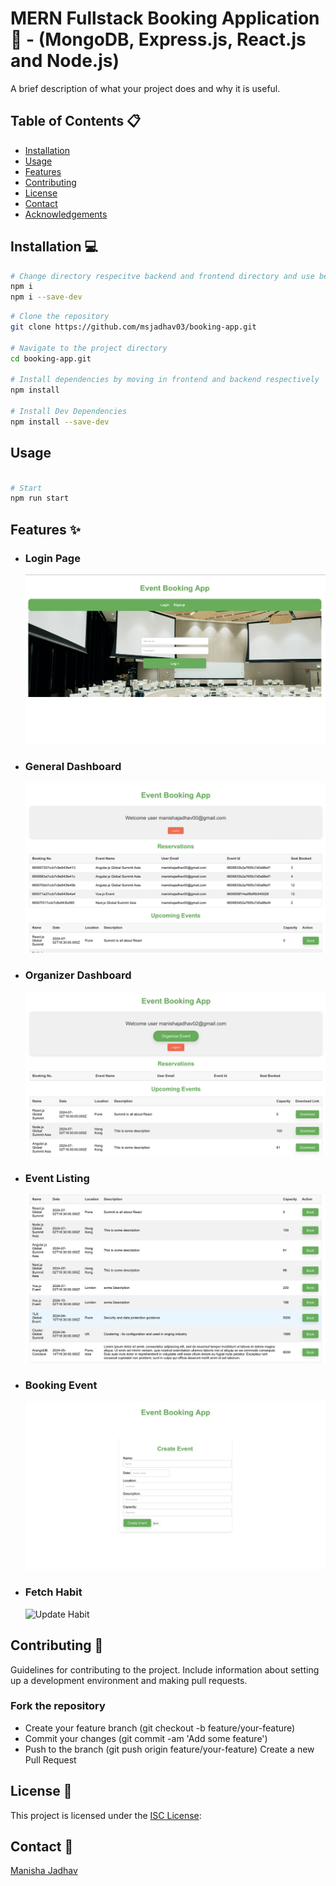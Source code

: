 # MERN Fullstack Booking Application 🦕 - (MongoDB, Express.js, React.js and Node.js)

A brief description of what your project does and why it is useful.

## Table of Contents 📋

- [Installation](#installation)
- [Usage](#usage)
- [Features](#features)
- [Contributing](#contributing)
- [License](#license)
- [Contact](#contact)
- [Acknowledgements](#acknowledgements)

## Installation 💻

```sh
# Change directory respecitve backend and frontend directory and use below commands
npm i
npm i --save-dev

```

```sh
# Clone the repository
git clone https://github.com/msjadhav03/booking-app.git

# Navigate to the project directory
cd booking-app.git

# Install dependencies by moving in frontend and backend respectively
npm install

# Install Dev Dependencies
npm install --save-dev

```

## Usage

```sh

# Start
npm run start

```

## Features ✨

- ### Login Page

  ![Main Image](./asset/main.png)

- ### General Dashboard

  ![General Dashboard](./asset/general_user.png)

- ### Organizer Dashboard

  ![Organizer Dashboard](./asset/organizer.png)

- ### Event Listing

  ![Event Listing](./asset/events.png)

- ### Booking Event

  ![Booking Event](./asset/book_event.png)

- ### Fetch Habit
  ![Update Habit](./asset/fetch_h.png)

## Contributing 🤝

Guidelines for contributing to the project. Include information about setting up a development environment and making pull requests.

### Fork the repository

- Create your feature branch (git checkout -b feature/your-feature)
- Commit your changes (git commit -am 'Add some feature')
- Push to the branch (git push origin feature/your-feature)
  Create a new Pull Request

## License 📄

This project is licensed under the [ISC License](https://opensource.org/licenses/ISC):

## Contact 📧

[Manisha Jadhav](https://github.com/m.s.jadhav03)
